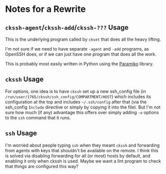 Notes for a Rewrite
===================

`ckssh-agent`/`ckssh-add`/`ckssh-???` Usage
-------------------------------------------

This is the underlying program called by `ckset` that does all the
heavy lifting.

I'm not sure if we need to have separate `-agent` and `-add` programs,
as OpenSSH does, or if we can just have one program that does all the
work.

This is probably most easily written in Python using the [Paramiko]
library.


`ckssh` Usage
-------------

For options, one idea is to have `ckssh` set up a new ssh_config file
(in `/run/user/1765/ckssh/ssh_config/COMPARTMENT/HOST`) which includes
its configuration at the top and includes `~/.ssh/config` after that
(via the ssh_config `Include` directive or simply by copying it into
the file). But I'm not sure how much (if any) advantage this offers
over simply adding `-o` options to the `ssh` command that it runs.


`ssh` Usage
-----------

I'm worried about people typing `ssh` when they meant `ckssh` and
forwarding from agents with keys that shouldn't be available on the
remote. I think this is solved via disabling forwarding for all (or
most) hosts by default, and enabling it only when ckssh is used. Maybe
we want a lint program to check that things are configured this way?



[Paramiko]: http://docs.paramiko.org/
